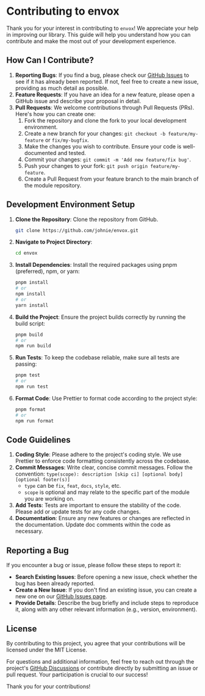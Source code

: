# Contributing to envox

Thank you for your interest in contributing to `envox`! We appreciate your help in improving our library. This guide will help you understand how you can contribute and make the most out of your development experience.

## How Can I Contribute?

1. **Reporting Bugs**: If you find a bug, please check our [GitHub Issues](https://github.com/johnie/envox/issues) to see if it has already been reported. If not, feel free to create a new issue, providing as much detail as possible.
2. **Feature Requests**: If you have an idea for a new feature, please open a GitHub issue and describe your proposal in detail.
3. **Pull Requests**: We welcome contributions through Pull Requests (PRs). Here's how you can create one:
   1. Fork the repository and clone the fork to your local development environment.
   2. Create a new branch for your changes: `git checkout -b feature/my-feature` or `fix/my-bugfix`.
   3. Make the changes you wish to contribute. Ensure your code is well-documented and tested.
   4. Commit your changes: `git commit -m 'Add new feature/fix bug'`.
   5. Push your changes to your fork: `git push origin feature/my-feature`.
   6. Create a Pull Request from your feature branch to the main branch of the module repository.

## Development Environment Setup

1. **Clone the Repository**: Clone the repository from GitHub.
   ```bash
   git clone https://github.com/johnie/envox.git
   ```
2. **Navigate to Project Directory**:
   ```bash
   cd envox
   ```
3. **Install Dependencies**: Install the required packages using pnpm (preferred), npm, or yarn:
   ```bash
   pnpm install
   # or
   npm install
   # or
   yarn install
   ```
4. **Build the Project**: Ensure the project builds correctly by running the build script:
   ```bash
   pnpm build
   # or
   npm run build
   ```
5. **Run Tests**: To keep the codebase reliable, make sure all tests are passing:
   ```bash
   pnpm test
   # or
   npm run test
   ```
6. **Format Code**: Use Prettier to format code according to the project style:
   ```bash
   pnpm format
   # or
   npm run format
   ```

## Code Guidelines

1. **Coding Style**: Please adhere to the project's coding style. We use Prettier to enforce code formatting consistently across the codebase.
2. **Commit Messages**: Write clear, concise commit messages. Follow the convention: `type(scope): description [skip ci] [optional body] [optional footer(s)]`
   - `type` can be `fix`, `feat`, `docs`, `style`, etc.
   - `scope` is optional and may relate to the specific part of the module you are working on.
3. **Add Tests**: Tests are important to ensure the stability of the code. Please add or update tests for any code changes.
4. **Documentation**: Ensure any new features or changes are reflected in the documentation. Update doc comments within the code as necessary.

## Reporting a Bug

If you encounter a bug or issue, please follow these steps to report it:

- **Search Existing Issues**: Before opening a new issue, check whether the bug has been already reported.
- **Create a New Issue**: If you don't find an existing issue, you can create a new one on our [GitHub Issues page](https://github.com/johnie/envox/issues).
- **Provide Details**: Describe the bug briefly and include steps to reproduce it, along with any other relevant information (e.g., version, environment).

## License

By contributing to this project, you agree that your contributions will be licensed under the MIT License.

For questions and additional information, feel free to reach out through the project's [GitHub Discussions](https://github.com/johnie/envox/discussions) or contribute directly by submitting an issue or pull request. Your participation is crucial to our success!

Thank you for your contributions!
